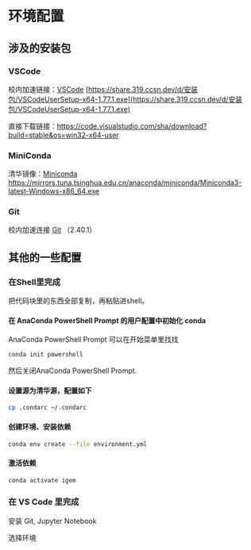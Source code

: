 # 环境配置

## 涉及的安装包

### VSCode

校内加速链接：[VSCode](https://share.319.ccsn.dev/d/安装包/VSCodeUserSetup-x64-1.77.1.exe) [https://share.319.ccsn.dev/d/安装包/VSCodeUserSetup-x64-1.77.1.exe](https://share.319.ccsn.dev/d/安装包/VSCodeUserSetup-x64-1.77.1.exe)

直接下载链接：<https://code.visualstudio.com/sha/download?build=stable&os=win32-x64-user>

### MiniConda

清华镜像：[Miniconda](https://mirrors.tuna.tsinghua.edu.cn/anaconda/miniconda/Miniconda3-latest-Windows-x86_64.exe) <https://mirrors.tuna.tsinghua.edu.cn/anaconda/miniconda/Miniconda3-latest-Windows-x86_64.exe>

### Git

校内加速连接 [Git](https://share.319.ccsn.dev/d/%E5%AE%89%E8%A3%85%E5%8C%85/Git-2.40.1-64-bit.exe) （2.40.1）

## 其他的一些配置

### 在Shell里完成

把代码块里的东西全部复制，再粘贴进shell。

#### 在 AnaConda PowerShell Prompt 的用户配置中初始化 conda

AnaConda PowerShell Prompt 可以在开始菜单里找找

```powershell
conda init powershell
```

然后关闭AnaConda PowerShell Prompt.

#### 设置源为清华源，配置如下

```bash
cp .condarc ~/.condarc
```

#### 创建环境、安装依赖

```bash
conda env create --file environment.yml
```

#### 激活依赖

```bash
conda activate igem
```

### 在 VS Code 里完成

安装 Git, Jupyter Notebook

选择环境
